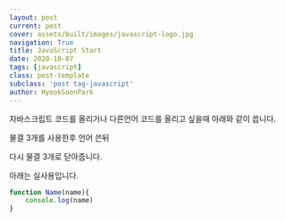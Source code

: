 ```yaml
---
layout: post
current: post
cover: assets/built/images/javascript-logo.jpg
navigation: True
title: JavaScript Start
date: 2020-10-07
tags: [javascript]
class: post-template
subclass: 'post tag-javascript'
author: HyeokSoonPark
---
```

자바스크립트 코드를 올리거나 다른언어 코드를 올리고 싶을때 아래와 같이 씁니다.

물결 3개를 사용한후 언어 쓴뒤

다시 물결 3개로 닫아줍니다.

아래는 실사용입니다.
~~~javascript
function Name(name){
    console.log(name)
}
~~~